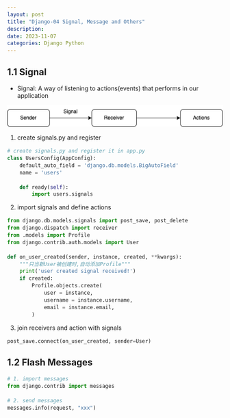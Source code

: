 ```yaml
---
layout: post
title: "Django-04 Signal, Message and Others"
description: 
date: 2023-11-07
categories: Django Python
---
```



## 1.1 Signal

- Signal: A way of listening to actions(events) that performs in our application

![image about signal process](/assets/post-images/django-complete-course/signal-process-pattern.drawio.png)

1. create signals.py and register


```python
# create signals.py and register it in app.py
class UsersConfig(AppConfig):
    default_auto_field = 'django.db.models.BigAutoField'
    name = 'users'

    def ready(self):
        import users.signals
```

2. import signals and define actions


```python
from django.db.models.signals import post_save, post_delete
from django.dispatch import receiver
from .models import Profile
from django.contrib.auth.models import User

def on_user_created(sender, instance, created, **kwargs):
    """只当新User被创建时,自动添加Profile"""
    print('user created signal received!')
    if created:
        Profile.objects.create(
            user = instance,
            username = instance.username,
            email = instance.email,
        )
```

3. join receivers and action with signals


```python
post_save.connect(on_user_created, sender=User)
```

## 1.2 Flash Messages

```python
# 1. import messages
from django.contrib import messages

# 2. send messages
messages.info(request, "xxx")
```